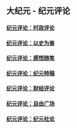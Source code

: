 ## 大纪元 - 纪元评论

#### [纪元评论：时政评论](indexes/nsc1025/README.md?08300330)
#### [纪元评论：以史为鉴](indexes/nsc1028/README.md?08300330)
#### [纪元评论：感悟随笔](indexes/nsc1035/README.md?08300330)
#### [纪元评论：纪元特稿](indexes/nsc424/README.md?08300330)
#### [纪元评论：财经评论](indexes/nsc1026/README.md?08300330)
#### [纪元评论：自由广场](indexes/nsc993/README.md?08300330)
#### [纪元评论：纪元社论](indexes/nsc422/README.md?08300330)
